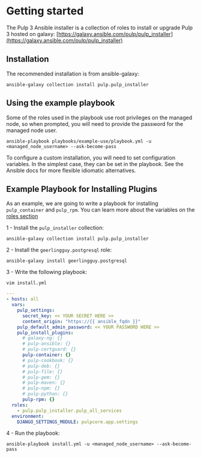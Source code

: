 Getting started
===============

The Pulp 3 Ansible installer is a collection of roles to install or upgrade Pulp 3 hosted on galaxy:
[https://galaxy.ansible.com/pulp/pulp_installer](https://galaxy.ansible.com/pulp/pulp_installer)

Installation
------------
The recommended installation is from ansible-galaxy:

```
ansible-galaxy collection install pulp.pulp_installer
```

Using the example playbook
--------------------------

Some of the roles used in the playbook use root privileges on the managed node, so when prompted,
you will need to provide the password for the managed node user.

```
ansible-playbook playbooks/example-use/playbook.yml -u <managed_node_username> --ask-become-pass
```

<script id="asciicast-335159" src="https://asciinema.org/a/335159.js" async data-autoplay="true" data-speed="2"></script>

To configure a custom installation, you will need to set configuration variables. In the simplest case,
they can be set in the playbook. See the Ansible docs for more flexible idiomatic alternatives.


Example Playbook for Installing Plugins
---------------------------------------
As an example, we are going to write a playbook for installing `pulp_container` and `pulp_rpm`.
You can learn more about the variables on the [roles section](https://pulp-installer.readthedocs.io/en/latest/roles/pulp/#role-variables)

1 -  Install the `pulp_installer` collection:
```
ansible-galaxy collection install pulp.pulp_installer
```

2 -  Install the `geerlingguy.postgresql` role:
```
ansible-galaxy install geerlingguy.postgresql
```

3 - Write the following playbook:
```
vim install.yml
```


```yaml
---
- hosts: all
  vars:
    pulp_settings:
      secret_key: << YOUR SECRET HERE >>
      content_origin: "https://{{ ansible_fqdn }}"
    pulp_default_admin_password: << YOUR PASSWORD HERE >>
    pulp_install_plugins:
      # galaxy-ng: {}
      # pulp-ansible: {}
      # pulp-certguard: {}
      pulp-container: {}
      # pulp-cookbook: {}
      # pulp-deb: {}
      # pulp-file: {}
      # pulp-gem: {}
      # pulp-maven: {}
      # pulp-npm: {}
      # pulp-python: {}
      pulp-rpm: {}
  roles:
    - pulp.pulp_installer.pulp_all_services
  environment:
    DJANGO_SETTINGS_MODULE: pulpcore.app.settings
```
4 - Run the playbook:
```
ansible-playbook install.yml -u <managed_node_username> --ask-become-pass
```
<script id="asciicast-335829" src="https://asciinema.org/a/335829.js" async data-autoplay="true" data-speed="2"></script>
